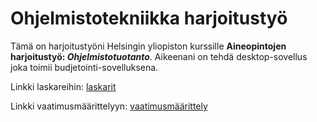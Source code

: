 # Ohjelmistotekniikka harjoitustyö

Tämä on harjoitustyöni Helsingin yliopiston kurssille **Aineopintojen harjoitustyö: _Ohjelmistotuotanto_**. 
Aikeenani on tehdä desktop-sovellus joka toimii budjetointi-sovelluksena. 

Linkki laskareihin: [laskarit](https://github.com/LauraImmonen/ot-harjoitustyo/tree/master/laskarit)

Linkki vaatimusmäärittelyyn: [vaatimusmäärittely](https://github.com/LauraImmonen/ot-harjoitustyo/blob/master/dokumentaatio/vaatimusmaarittely.md)
